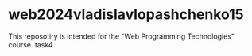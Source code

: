 # web2024vladislavlopashchenko15
This reposotiry is intended for the "Web Programming Technologies" course.
task4
